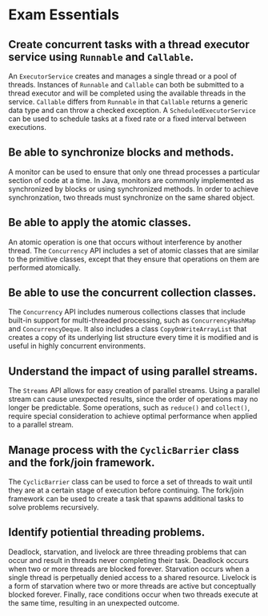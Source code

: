 # Exam Essentials
## Create concurrent tasks with a thread executor service using `Runnable` and `Callable`.
An `ExecutorService` creates and manages a single thread or a pool of threads. Instances
of `Runnable` and `Callable` can both be submitted to a thread executor and will be completed
using the available threads in the service. `Callable` differs from `Runnable` in that
`Callable` returns a generic data type and can throw a checked exception. A
`ScheduledExecutorService` can be used to schedule tasks at a fixed rate or a fixed interval
between executions.

## Be able to synchronize blocks and methods.
A monitor can be used to ensure that only one thread processes a particular section of code
at a time. In Java, monitors are commonly implemented as synchronized by blocks or using
synchronized methods. In order to achieve synchronzation, two threads must synchronize on
the same shared object.

## Be able to apply the atomic classes.
An atomic operation is one that occurs without interference by another thread. The
`Concurrency` API includes a set of atomic classes that are similar to the primitive classes,
except that they ensure that operations on them are performed atomically.

## Be able to use the concurrent collection classes.
The `Concurrency` API includes numerous collections classes that include built-in support
for multi-threaded processing, such as `ConcurrencyHashMap` and `ConcurrencyDeque`. It
also includes a class `CopyOnWriteArrayList` that creates a copy of its underlying list
structure every time it is modified and is useful in highly concurrent environments.

## Understand the impact of using parallel streams.
The `Streams` API allows for easy creation of parallel streams. Using a parallel stream
can cause unexpected results, since the order of operations may no longer be predictable.
Some operations, such as `reduce()` and `collect()`, require special consideration to
achieve optimal performance when applied to a parallel stream.

## Manage process with the `CyclicBarrier` class and the fork/join framework.
The `CyclicBarrier` class can be used to force a set of threads to wait until they are at
a certain stage of execution before continuing. The fork/join framework can be used to
create a task that spawns additional tasks to solve problems recursively.

## Identify potiential threading problems.
Deadlock, starvation, and livelock are three threading problems that can occur and result
in threads never completing their task. Deadlock occurs when two or more threads are blocked
forever. Starvation occurs when a single thread is perpetually denied access to a shared
resource. Livelock is a form of starvation where two or more threads are active but
conceptually blocked forever. Finally, race conditions occur when two threads execute
at the same time, resulting in an unexpected outcome.
